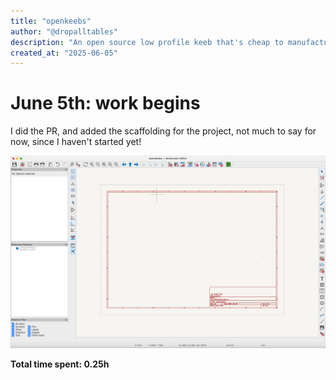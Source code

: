 ```yaml
---
title: "openkeebs"
author: "@dropalltables"
description: "An open source low profile keeb that's cheap to manufacture."
created_at: "2025-06-05"
---
```

# June 5th: work begins

I did the PR, and added the scaffolding for the project, not much to say for now, since I haven't started yet!

![endless possibilities...](imgs/6.5.25/empty_scematic.png)

**Total time spent: 0.25h**